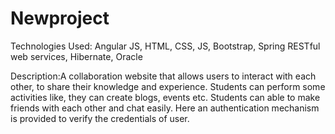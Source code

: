 # Newproject
Technologies Used: Angular JS, HTML, CSS, JS, Bootstrap, Spring RESTful web services, Hibernate, Oracle

Description:A collaboration website that allows users to interact with each other, to share their knowledge and experience. Students can perform some activities like, they can create blogs, events etc. Students can able to make friends with each other and chat easily. Here an authentication mechanism is provided to verify the credentials of user.
